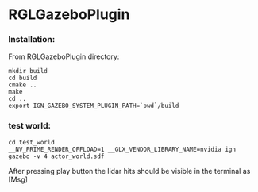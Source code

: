 # RGLGazeboPlugin
### Installation:
From RGLGazeboPlugin directory:
```
mkdir build
cd build
cmake ..
make
cd ..
export IGN_GAZEBO_SYSTEM_PLUGIN_PATH=`pwd`/build
```
### test world:
```
cd test_world
__NV_PRIME_RENDER_OFFLOAD=1 __GLX_VENDOR_LIBRARY_NAME=nvidia ign gazebo -v 4 actor_world.sdf
```
After pressing play button the lidar hits should be visible in the terminal as [Msg]